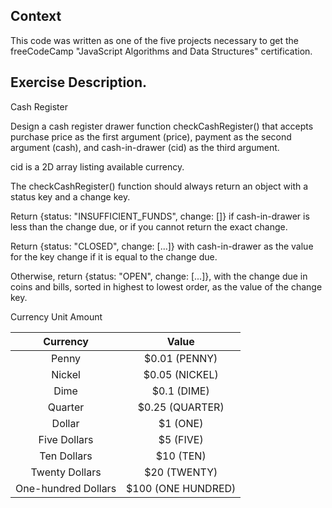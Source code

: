 ## Context
This code was written as one of the five projects necessary to get the freeCodeCamp "JavaScript Algorithms and Data Structures" certification.

## Exercise Description.
Cash Register

Design a cash register drawer function checkCashRegister() that accepts purchase price as the first argument (price), payment as the second argument (cash), and cash-in-drawer (cid) as the third argument.

cid is a 2D array listing available currency.

The checkCashRegister() function should always return an object with a status key and a change key.

Return {status: "INSUFFICIENT_FUNDS", change: []} if cash-in-drawer is less than the change due, or if you cannot return the exact change.

Return {status: "CLOSED", change: [...]} with cash-in-drawer as the value for the key change if it is equal to the change due.

Otherwise, return {status: "OPEN", change: [...]}, with the change due in coins and bills, sorted in highest to lowest order, as the value of the change key.

Currency Unit	Amount

|       Currency      	|        Value       	|
|:-------------------:	|:------------------:	|
| Penny               	| $0.01 (PENNY)      	|
| Nickel              	| $0.05 (NICKEL)     	|
| Dime                	| $0.1 (DIME)        	|
| Quarter             	| $0.25 (QUARTER)    	|
| Dollar              	| $1 (ONE)           	|
| Five Dollars        	| $5 (FIVE)          	|
| Ten Dollars         	| $10 (TEN)          	|
| Twenty Dollars      	| $20 (TWENTY)       	|
| One-hundred Dollars 	| $100 (ONE HUNDRED) 	|